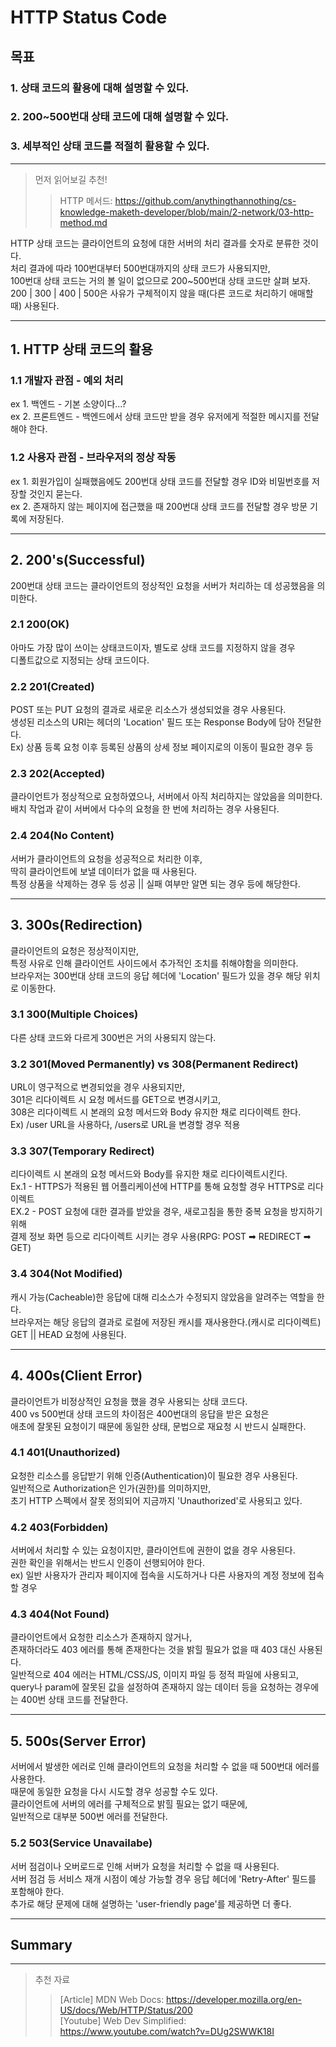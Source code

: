 # HTTP Status Code
## 목표
### 1. 상태 코드의 활용에 대해 설명할 수 있다.
### 2. 200~500번대 상태 코드에 대해 설명할 수 있다.
### 3. 세부적인 상태 코드를 적절히 활용할 수 있다.

---

> 먼저 읽어보길 추천!
>> HTTP 메서드: https://github.com/anythingthannothing/cs-knowledge-maketh-developer/blob/main/2-network/03-http-method.md

HTTP 상태 코드는 클라이언트의 요청에 대한 서버의 처리 결과를 숫자로 분류한 것이다.   
처리 결과에 따라 100번대부터 500번대까지의 상태 코드가 사용되지만,   
100번대 상태 코드는 거의 볼 일이 없으므로 200~500번대 상태 코드만 살펴 보자.   
200 | 300 | 400 | 500은 사유가 구체적이지 않을 때(다른 코드로 처리하기 애매할 때) 사용된다.

---

## 1. HTTP 상태 코드의 활용
### 1.1 개발자 관점 - 예외 처리
ex 1. 백엔드 - 기본 소양이다...?   
ex 2. 프론트엔드 - 백엔드에서 상태 코드만 받을 경우 유저에게 적절한 메시지를 전달해야 한다.
### 1.2 사용자 관점 - 브라우저의 정상 작동
ex 1. 회원가입이 실패했음에도 200번대 상태 코드를 전달할 경우 ID와 비밀번호를 저장할 것인지 묻는다.   
ex 2. 존재하지 않는 페이지에 접근했을 때 200번대 상태 코드를 전달할 경우 방문 기록에 저장된다.

---

## 2. 200's(Successful)
200번대 상태 코드는 클라이언트의 정상적인 요청을 서버가 처리하는 데 성공했음을 의미한다.

### 2.1 200(OK)
아마도 가장 많이 쓰이는 상태코드이자, 별도로 상태 코드를 지정하지 않을 경우   
디폴트값으로 지정되는 상태 코드이다.

### 2.2 201(Created)
POST 또는 PUT 요청의 결과로 새로운 리소스가 생성되었을 경우 사용된다.   
생성된 리소스의 URI는 헤더의 'Location' 필드 또는 Response Body에 담아 전달한다.   
Ex) 상품 등록 요청 이후 등록된 상품의 상세 정보 페이지로의 이동이 필요한 경우 등

### 2.3 202(Accepted)
클라이언트가 정상적으로 요청하였으나, 서버에서 아직 처리하지는 않았음을 의미한다.   
배치 작업과 같이 서버에서 다수의 요청을 한 번에 처리하는 경우 사용된다.

### 2.4 204(No Content)
서버가 클라이언트의 요청을 성공적으로 처리한 이후,   
딱히 클라이언트에 보낼 데이터가 없을 때 사용된다.   
특정 상품을 삭제하는 경우 등 성공 || 실패 여부만 알면 되는 경우 등에 해당한다.

---

## 3. 300s(Redirection)
클라이언트의 요청은 정상적이지만,   
특정 사유로 인해 클라이언트 사이드에서 추가적인 조치를 취해야함을 의미한다.   
브라우저는 300번대 상태 코드의 응답 헤더에 'Location' 필드가 있을 경우 해당 위치로 이동한다.

### 3.1 300(Multiple Choices)
다른 상태 코드와 다르게 300번은 거의 사용되지 않는다.

### 3.2 301(Moved Permanently) vs 308(Permanent Redirect)
URL이 영구적으로 변경되었을 경우 사용되지만,   
301은 리다이렉트 시 요청 메서드를 GET으로 변경시키고,   
308은 리다이렉트 시 본래의 요청 메서드와 Body 유지한 채로 리다이렉트 한다.   
Ex) /user URL을 사용하다, /users로 URL을 변경할 경우 적용

### 3.3 307(Temporary Redirect)
리다이렉트 시 본래의 요청 메서드와 Body를 유지한 채로 리다이렉트시킨다.   
Ex.1 - HTTPS가 적용된 웹 어플리케이션에 HTTP를 통해 요청할 경우 HTTPS로 리다이렉트   
EX.2 - POST 요청에 대한 결과를 받았을 경우, 새로고침을 통한 중복 요청을 방지하기 위해   
결제 정보 화면 등으로 리다이렉트 시키는 경우 사용(RPG: POST ➡ REDIRECT ➡ GET)

### 3.4 304(Not Modified)
캐시 가능(Cacheable)한 응답에 대해 리소스가 수정되지 않았음을 알려주는 역할을 한다.   
브라우저는 해당 응답의 결과로 로컬에 저장된 캐시를 재사용한다.(캐시로 리다이렉트)   
GET || HEAD 요청에 사용된다.

---

## 4. 400s(Client Error)
클라이언트가 비정상적인 요청을 했을 경우 사용되는 상태 코드다.   
400 vs 500번대 상태 코드의 차이점은 400번대의 응답을 받은 요청은   
애초에 잘못된 요청이기 때문에 동일한 상태, 문법으로 재요청 시 반드시 실패한다.

### 4.1 401(Unauthorized)
요청한 리소스를 응답받기 위해 인증(Authentication)이 필요한 경우 사용된다.   
일반적으로 Authorization은 인가(권한)를 의미하지만,   
초기 HTTP 스펙에서 잘못 정의되어 지금까지 'Unauthorized'로 사용되고 있다.


### 4.2 403(Forbidden)
서버에서 처리할 수 있는 요청이지만, 클라이언트에 권한이 없을 경우 사용된다.   
권한 확인을 위해서는 반드시 인증이 선행되어야 한다.   
ex) 일반 사용자가 관리자 페이지에 접속을 시도하거나 다른 사용자의 계정 정보에 접속할 경우

### 4.3 404(Not Found)
클라이언트에서 요청한 리소스가 존재하지 않거나,   
존재하더라도 403 에러를 통해 존재한다는 것을 밝힐 필요가 없을 때 403 대신 사용된다.   
일반적으로 404 에러는 HTML/CSS/JS, 이미지 파일 등 정적 파일에 사용되고,   
query나 param에 잘못된 값을 설정하여 존재하지 않는 데이터 등을 요청하는 경우에는 400번 상태 코드를 전달한다.

---

## 5. 500s(Server Error)
서버에서 발생한 에러로 인해 클라이언트의 요청을 처리할 수 없을 때 500번대 에러를 사용한다.   
때문에 동일한 요청을 다시 시도할 경우 성공할 수도 있다.   
클라이언트에 서버의 에러를 구체적으로 밝힐 필요는 없기 때문에,   
일반적으로 대부분 500번 에러를 전달한다.

### 5.2 503(Service Unavailabe)
서버 점검이나 오버로드로 인해 서버가 요청을 처리할 수 없을 때 사용된다.   
서버 점검 등 서비스 재개 시점이 예상 가능할 경우 응답 헤더에 'Retry-After' 필드를 포함해야 한다.   
추가로 해당 문제에 대해 설명하는 'user-friendly page'를 제공하면 더 좋다.

---

## Summary

---

> 추천 자료
>> [Article] MDN Web Docs: https://developer.mozilla.org/en-US/docs/Web/HTTP/Status/200   
>> [Youtube] Web Dev Simplified: https://www.youtube.com/watch?v=DUg2SWWK18I

<!-- 
[참고] 이미지
> < Process Explorer >
>>![Process 정보](/assets/process-and-thread/1.1-process.png)   
>> 다운로드 링크: https://learn.microsoft.com/en-us/sysinternals/downloads/process-explorer

[책 인용 시 출처]
> "인용문"
>> 책 저자, 『책 제목』, 출판지, 인용 쪽수

-->